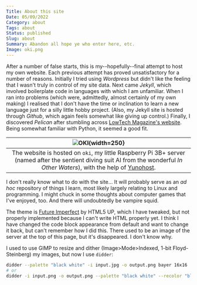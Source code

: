 ```yaml
---
Title: About this site
Date: 05/09/2022
Category: about
Tags: about
Status: published
Slug: about
Summary: Abandon all hope ye who enter here, etc.
Image: oki.png
---
```


After a number of false starts, this is my--hopefully--final attempt to host my own website. Each previous attempt has proved unsatisfactory for a number of reasons. Initially I tried using *Wordpress* but didn't like the feeling that I wasn't truly in control of my site data. Next came *Jekyll*, which involved boilerplate code in languages with which I am unfamiliar. When I ran into problems (which were, admittedly, almost certainly of my own making) I realised that I don't have the time or inclination to learn a new language just for a silly little hobby project. (Also, my Jekyll site is hosted through *Github*, which again feels somewhat like giving up control.) Finally, I discovered *Pelican* after stumbling across [LowTech Magazine's website](https://solar.lowtechmagazine.com/). Being somewhat familiar with Python, it seemed a good fit.

|![OKI]({static}/images/oki.png){width=250}|
|:-:|
|The website is hosted on `oki`, my little Raspberry Pi 3B+ server (named after the sentient diving suit AI from the wonderful *In Other Waters*), with the help of [Yunohost](https://yunohost.org/).|

I don't really know what to do with the site... It will probably serve as an *ad hoc* repository of things I learn, most likely largely relating to Linux and programming. I might chuck in some thoughts about computer games that I've enjoyed, too. And there will undoubtedly be vampire squid.

The theme is [Future Imperfect](https://html5up.net/future-imperfect) by HTML5 UP, which I have tweaked, but not properly implemented because I can't write HTML properly yet. I think I have changed the code block appearance from default and want to change it back, but can't remember how I did this. There used to be an image of the server at the top of this page, but it's disappeared. I don't know why.

I used to use GIMP to resize and dither (Image>Mode>Indexed, 1-bit Floyd-Steinberg) my images, but now I use `didder`:

```bash
didder --palette "black white" -i input.jpg -o output.png bayer 16x16
# or
didder -i input.png -o output.png --palette "black white" --recolor "black F273FF" --upscale 2 bayer 4x4
```
